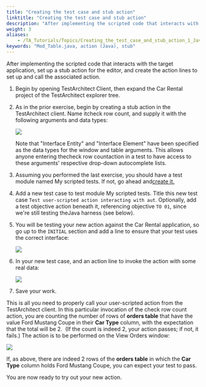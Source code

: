 ```yaml
--- 
title: "Creating the test case and stub action"
linktitle: "Creating the test case and stub action"
description: "After implementing the scripted code that interacts with the target application, set up a stub action for the editor, and create the action lines to set up and call the associated action."
weight: 3
aliases: 
    - /TA_Tutorials/Topics/Creating_the_test_case_and_stub_action_1_Java.html
keywords: "Mod_Table.java, action (Java), stub"
---
```


After implementing the scripted code that interacts with the target application, set up a stub action for the editor, and create the action lines to set up and call the associated action.

1.  Begin by opening TestArchitect Client, then expand the Car Rental project of the TestArchitect explorer tree.
2.  As in the prior exercise, begin by creating a stub action in the TestArchitect client. Name itcheck row count, and supply it with the following arguments and data types:

    ![](/images/TA_Tutorials/Images/tut.Harness.mod_py_file.action_check_row_count.png)

    Note that "Interface Entity" and "Interface Element" have been specified as the data types for the window and table arguments. This allows anyone entering thecheck row countaction in a test to have access to these arguments' respective drop-down autocomplete lists.

3.  Assuming you performed the last exercise, you should have a test module named My scripted tests. If not, go ahead and[create it.](/TA_Tutorials/Topics/Creating_the_test_case_and_stub_action_Java.html#stepsection.harness.java.create_tm)
4.  Add a new test case to test module My scripted tests. Title this new test case `Test user-scripted action interacting with aut`. Optionally, add a test objective action beneath it, referencing objective `TO 01`, since we're still testing theJava harness \(see below\).

5.  You will be testing your new action against the Car Rental application, so go up to the `INITIAL` section and add a line to ensure that your test uses the correct interface:

    ![](/images/TA_Tutorials/Images/tm.use_interface.car_rental.png)

6.  In your new test case, and an action line to invoke the action with some real data:

    ![](/images/TA_Tutorials/Images/tut.Harness.Test03.java.png)

7.  Save your work.


This is all you need to properly call your user-scripted action from the TestArchitect client. In this particular invocation of the check row count action, you are counting the number of rows of **orders table** that have the value Ford Mustang Coupe in their **Car Type** column, with the expectation that the total will be 2.  \(If the count is indeed 2, your action passes; if not, it fails.\) The action is to be performed on the View Orders window:

![](/images/TA_Tutorials/Images/app.Car_Rental.View_Orders.unmodified.png)

If, as above, there are indeed 2 rows of the **orders table** in which the **Car Type** column holds Ford Mustang Coupe, you can expect your test to pass.

You are now ready to try out your new action.




